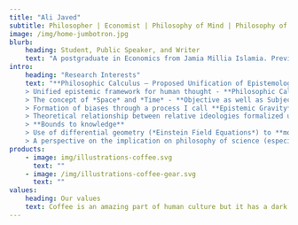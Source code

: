 ```yaml
---
title: "Ali Javed"
subtitle: Philosopher | Economist | Philosophy of Mind | Philosophy of Physics | Philosophy of Science | Philosophy of Religion
image: /img/home-jumbotron.jpg
blurb:
    heading: Student, Public Speaker, and Writer
    text: "A postgraduate in Economics from Jamia Millia Islamia. Previously studied Philosophy, Politics and Economics in bachelors from Amity University. Intrigued by problems of epistemology, uncertainty, expectations theory and philosophy of science & religion. Working on the intersection of philosophy, physics, economics, politics and psychology in pursuit of a unified epistemology. Also holds interest in Machine Learning and General Artificial Intelligence."
intro:
    heading: "Research Interests"
    text: "**Philosophic Calculus – Proposed Unification of Epistemology**
    > Unified epistemic framework for human thought - **Philosophic Calculus**.
    > The concept of *Space* and *Time* - **Objective as well as Subjective**.
    > Formation of biases through a process I call **Epistemic Gravity**.
    > Theoretical relationship between relative ideologies formalized under **Relative Expectations Integral**.
    > **Bounds to knowledge**
    > Use of differential geometry (*Einstein Field Equations*) to **model paradigms** under the framework of Philosophic Calculus.
    > A perspective on the implication on philosophy of science (especially Quantum Information Theory & String Theory) and philosophy of religion (especially the idea of God)."
products:
    - image: img/illustrations-coffee.svg
      text: ""
    - image: /img/illustrations-coffee-gear.svg
      text: ""
values:
    heading: Our values
    text: Coffee is an amazing part of human culture but it has a dark side too – one of colonialism and mindless abuse of natural resources and human lives. We want to turn this around and return the coffee trade to the drink’s exhilarating, empowering and unifying nature.
---
```

